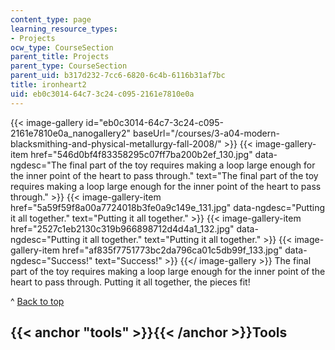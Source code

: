 ```yaml
---
content_type: page
learning_resource_types:
- Projects
ocw_type: CourseSection
parent_title: Projects
parent_type: CourseSection
parent_uid: b317d232-7cc6-6820-6c4b-6116b31af7bc
title: ironheart2
uid: eb0c3014-64c7-3c24-c095-2161e7810e0a
---
```


{{< image-gallery id="eb0c3014-64c7-3c24-c095-2161e7810e0a_nanogallery2" baseUrl="/courses/3-a04-modern-blacksmithing-and-physical-metallurgy-fall-2008/" >}}
{{< image-gallery-item href="546d0bf4f83358295c07ff7ba200b2ef_130.jpg" data-ngdesc="The final part of the toy requires making a loop large enough for the inner point of the heart to pass through." text="The final part of the toy requires making a loop large enough for the inner point of the heart to pass through." >}}
{{< image-gallery-item href="5a59f59f8a00a7724018b3fe0a9c149e_131.jpg" data-ngdesc="Putting it all together." text="Putting it all together." >}}
{{< image-gallery-item href="2527c1eb2130c319b966898712d4d4a1_132.jpg" data-ngdesc="Putting it all together." text="Putting it all together." >}}
{{< image-gallery-item href="af835f7751773bc2da796ca01c5db99f_133.jpg" data-ngdesc="Success!" text="Success!" >}}
{{</ image-gallery >}}
The final part of the toy requires making a loop large enough for the inner point of the heart to pass through. Putting it all together, the pieces fit!

^ [Back to top](#top)

{{< anchor "tools" >}}{{< /anchor >}}Tools
------------------------------------------